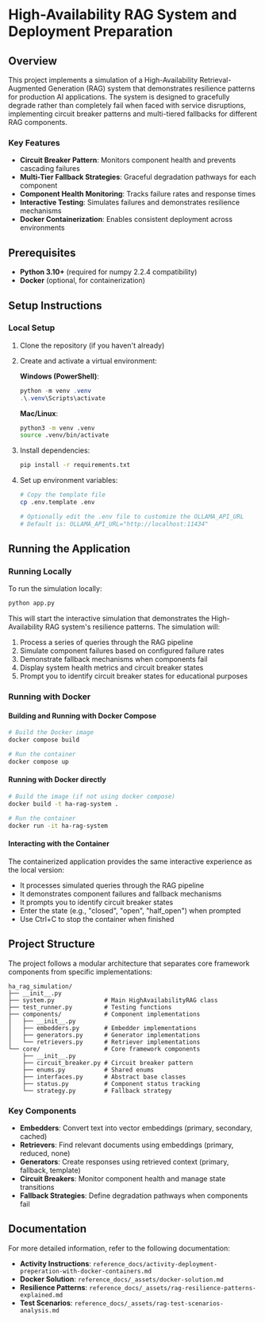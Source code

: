 # High-Availability RAG System and Deployment Preparation

## Overview

This project implements a simulation of a High-Availability Retrieval-Augmented Generation (RAG) system that demonstrates resilience patterns for production AI applications. The system is designed to gracefully degrade rather than completely fail when faced with service disruptions, implementing circuit breaker patterns and multi-tiered fallbacks for different RAG components.

### Key Features

- **Circuit Breaker Pattern**: Monitors component health and prevents cascading failures
- **Multi-Tier Fallback Strategies**: Graceful degradation pathways for each component
- **Component Health Monitoring**: Tracks failure rates and response times
- **Interactive Testing**: Simulates failures and demonstrates resilience mechanisms
- **Docker Containerization**: Enables consistent deployment across environments

## Prerequisites

- **Python 3.10+** (required for numpy 2.2.4 compatibility)
- **Docker** (optional, for containerization)

## Setup Instructions

### Local Setup

1. Clone the repository (if you haven't already)

2. Create and activate a virtual environment:

   **Windows (PowerShell)**:
   ```powershell
   python -m venv .venv
   .\.venv\Scripts\activate
   ```

   **Mac/Linux**:
   ```bash
   python3 -m venv .venv
   source .venv/bin/activate
   ```

3. Install dependencies:
   ```bash
   pip install -r requirements.txt
   ```

4. Set up environment variables:
   ```bash
   # Copy the template file
   cp .env.template .env
   
   # Optionally edit the .env file to customize the OLLAMA_API_URL
   # Default is: OLLAMA_API_URL="http://localhost:11434"
   ```

## Running the Application

### Running Locally

To run the simulation locally:

```bash
python app.py
```

This will start the interactive simulation that demonstrates the High-Availability RAG system's resilience patterns. The simulation will:

1. Process a series of queries through the RAG pipeline
2. Simulate component failures based on configured failure rates
3. Demonstrate fallback mechanisms when components fail
4. Display system health metrics and circuit breaker states
5. Prompt you to identify circuit breaker states for educational purposes

### Running with Docker

#### Building and Running with Docker Compose

```bash
# Build the Docker image
docker compose build

# Run the container
docker compose up
```

#### Running with Docker directly

```bash
# Build the image (if not using docker compose)
docker build -t ha-rag-system .

# Run the container
docker run -it ha-rag-system
```

#### Interacting with the Container

The containerized application provides the same interactive experience as the local version:

- It processes simulated queries through the RAG pipeline
- It demonstrates component failures and fallback mechanisms
- It prompts you to identify circuit breaker states
- Enter the state (e.g., "closed", "open", "half_open") when prompted
- Use Ctrl+C to stop the container when finished

## Project Structure

The project follows a modular architecture that separates core framework components from specific implementations:

```
ha_rag_simulation/
├── __init__.py
├── system.py              # Main HighAvailabilityRAG class
├── test_runner.py         # Testing functions
├── components/            # Component implementations
│   ├── __init__.py
│   ├── embedders.py       # Embedder implementations
│   ├── generators.py      # Generator implementations
│   └── retrievers.py      # Retriever implementations
└── core/                  # Core framework components
    ├── __init__.py
    ├── circuit_breaker.py # Circuit breaker pattern
    ├── enums.py           # Shared enums
    ├── interfaces.py      # Abstract base classes
    ├── status.py          # Component status tracking
    └── strategy.py        # Fallback strategy
```

### Key Components

- **Embedders**: Convert text into vector embeddings (primary, secondary, cached)
- **Retrievers**: Find relevant documents using embeddings (primary, reduced, none)
- **Generators**: Create responses using retrieved context (primary, fallback, template)
- **Circuit Breakers**: Monitor component health and manage state transitions
- **Fallback Strategies**: Define degradation pathways when components fail

## Documentation

For more detailed information, refer to the following documentation:

- **Activity Instructions**: `reference_docs/activity-deployment-preperation-with-docker-containers.md`
- **Docker Solution**: `reference_docs/_assets/docker-solution.md`
- **Resilience Patterns**: `reference_docs/_assets/rag-resilience-patterns-explained.md`
- **Test Scenarios**: `reference_docs/_assets/rag-test-scenarios-analysis.md`
